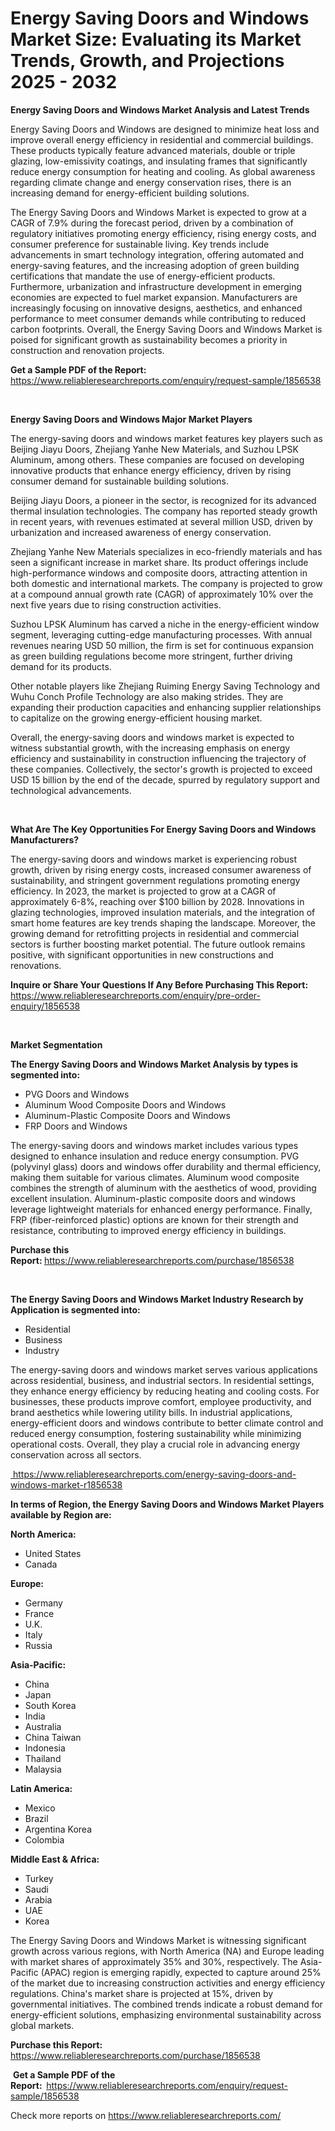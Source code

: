 <p><h1>Energy Saving Doors and Windows Market Size: Evaluating its Market Trends, Growth, and Projections 2025 - 2032</h1></p><p><strong>Energy Saving Doors and Windows Market Analysis and Latest Trends</strong></p>
<p><p>Energy Saving Doors and Windows are designed to minimize heat loss and improve overall energy efficiency in residential and commercial buildings. These products typically feature advanced materials, double or triple glazing, low-emissivity coatings, and insulating frames that significantly reduce energy consumption for heating and cooling. As global awareness regarding climate change and energy conservation rises, there is an increasing demand for energy-efficient building solutions.</p><p>The Energy Saving Doors and Windows Market is expected to grow at a CAGR of 7.9% during the forecast period, driven by a combination of regulatory initiatives promoting energy efficiency, rising energy costs, and consumer preference for sustainable living. Key trends include advancements in smart technology integration, offering automated and energy-saving features, and the increasing adoption of green building certifications that mandate the use of energy-efficient products. Furthermore, urbanization and infrastructure development in emerging economies are expected to fuel market expansion. Manufacturers are increasingly focusing on innovative designs, aesthetics, and enhanced performance to meet consumer demands while contributing to reduced carbon footprints. Overall, the Energy Saving Doors and Windows Market is poised for significant growth as sustainability becomes a priority in construction and renovation projects.</p></p>
<p><strong>Get a Sample PDF of the Report:&nbsp;</strong> <a href="https://www.reliableresearchreports.com/enquiry/request-sample/1856538?utm_campaign=3034&utm_medium=2&utm_source=Github&utm_content=ia&utm_term=04042025&utm_id=energy-saving-doors-and-windows">https://www.reliableresearchreports.com/enquiry/request-sample/1856538</a></p>
<p>&nbsp;</p>
<p><strong>Energy Saving Doors and Windows Major Market Players</strong></p>
<p><p>The energy-saving doors and windows market features key players such as Beijing Jiayu Doors, Zhejiang Yanhe New Materials, and Suzhou LPSK Aluminum, among others. These companies are focused on developing innovative products that enhance energy efficiency, driven by rising consumer demand for sustainable building solutions.</p><p>Beijing Jiayu Doors, a pioneer in the sector, is recognized for its advanced thermal insulation technologies. The company has reported steady growth in recent years, with revenues estimated at several million USD, driven by urbanization and increased awareness of energy conservation.</p><p>Zhejiang Yanhe New Materials specializes in eco-friendly materials and has seen a significant increase in market share. Its product offerings include high-performance windows and composite doors, attracting attention in both domestic and international markets. The company is projected to grow at a compound annual growth rate (CAGR) of approximately 10% over the next five years due to rising construction activities.</p><p>Suzhou LPSK Aluminum has carved a niche in the energy-efficient window segment, leveraging cutting-edge manufacturing processes. With annual revenues nearing USD 50 million, the firm is set for continuous expansion as green building regulations become more stringent, further driving demand for its products.</p><p>Other notable players like Zhejiang Ruiming Energy Saving Technology and Wuhu Conch Profile Technology are also making strides. They are expanding their production capacities and enhancing supplier relationships to capitalize on the growing energy-efficient housing market.</p><p>Overall, the energy-saving doors and windows market is expected to witness substantial growth, with the increasing emphasis on energy efficiency and sustainability in construction influencing the trajectory of these companies. Collectively, the sector's growth is projected to exceed USD 15 billion by the end of the decade, spurred by regulatory support and technological advancements.</p></p>
<p>&nbsp;</p>
<p><strong>What Are The Key Opportunities For Energy Saving Doors and Windows Manufacturers?</strong></p>
<p><p>The energy-saving doors and windows market is experiencing robust growth, driven by rising energy costs, increased consumer awareness of sustainability, and stringent government regulations promoting energy efficiency. In 2023, the market is projected to grow at a CAGR of approximately 6-8%, reaching over $100 billion by 2028. Innovations in glazing technologies, improved insulation materials, and the integration of smart home features are key trends shaping the landscape. Moreover, the growing demand for retrofitting projects in residential and commercial sectors is further boosting market potential. The future outlook remains positive, with significant opportunities in new constructions and renovations.</p></p>
<p><strong>Inquire or Share Your Questions If Any Before Purchasing This Report:</strong> <a href="https://www.reliableresearchreports.com/enquiry/pre-order-enquiry/1856538?utm_campaign=3034&utm_medium=2&utm_source=Github&utm_content=ia&utm_term=04042025&utm_id=energy-saving-doors-and-windows">https://www.reliableresearchreports.com/enquiry/pre-order-enquiry/1856538</a></p>
<p>&nbsp;</p>
<p><strong>Market Segmentation</strong></p>
<p><strong>The Energy Saving Doors and Windows Market Analysis by types is segmented into:</strong></p>
<p><ul><li>PVG Doors and Windows</li><li>Aluminum Wood Composite Doors and Windows</li><li>Aluminum-Plastic Composite Doors and Windows</li><li>FRP Doors and Windows</li></ul></p>
<p><p>The energy-saving doors and windows market includes various types designed to enhance insulation and reduce energy consumption. PVG (polyvinyl glass) doors and windows offer durability and thermal efficiency, making them suitable for various climates. Aluminum wood composite combines the strength of aluminum with the aesthetics of wood, providing excellent insulation. Aluminum-plastic composite doors and windows leverage lightweight materials for enhanced energy performance. Finally, FRP (fiber-reinforced plastic) options are known for their strength and resistance, contributing to improved energy efficiency in buildings.</p></p>
<p><strong>Purchase this Report:&nbsp;</strong><a href="https://www.reliableresearchreports.com/purchase/1856538?utm_campaign=3034&utm_medium=2&utm_source=Github&utm_content=ia&utm_term=04042025&utm_id=energy-saving-doors-and-windows">https://www.reliableresearchreports.com/purchase/1856538</a></p>
<p>&nbsp;</p>
<p><strong>The Energy Saving Doors and Windows Market Industry Research by Application is segmented into:</strong></p>
<p><ul><li>Residential</li><li>Business</li><li>Industry</li></ul></p>
<p><p>The energy-saving doors and windows market serves various applications across residential, business, and industrial sectors. In residential settings, they enhance energy efficiency by reducing heating and cooling costs. For businesses, these products improve comfort, employee productivity, and brand aesthetics while lowering utility bills. In industrial applications, energy-efficient doors and windows contribute to better climate control and reduced energy consumption, fostering sustainability while minimizing operational costs. Overall, they play a crucial role in advancing energy conservation across all sectors.</p></p>
<p><a href="https://www.reliableresearchreports.com/energy-saving-doors-and-windows-market-r1856538?utm_campaign=3034&utm_medium=2&utm_source=Github&utm_content=ia&utm_term=04042025&utm_id=energy-saving-doors-and-windows">&nbsp;https://www.reliableresearchreports.com/energy-saving-doors-and-windows-market-r1856538</a></p>
<p><strong>In terms of Region, the Energy Saving Doors and Windows Market Players available by Region are:</strong></p>
<p>
    <p> <strong> North America: </strong>
        <ul>
            <li>United States</li>
            <li>Canada</li>
        </ul>
        </p> 
    <p> <strong> Europe: </strong>
        <ul>
            <li>Germany</li>
            <li>France</li>
            <li>U.K.</li>
            <li>Italy</li>
            <li>Russia</li>
        </ul>
        </p> 
    <p> <strong> Asia-Pacific: </strong>
        <ul>
            <li>China</li>
            <li>Japan</li>
            <li>South Korea</li>
            <li>India</li>
            <li>Australia</li>
            <li>China Taiwan</li>
            <li>Indonesia</li>
            <li>Thailand</li>
            <li>Malaysia</li>
        </ul>
        </p> 
    <p> <strong> Latin America: </strong>
        <ul>
            <li>Mexico</li>
            <li>Brazil</li>
            <li>Argentina Korea</li>
            <li>Colombia</li>
        </ul>
        </p> 
    <p> <strong> Middle East & Africa: </strong>
        <ul>
            <li>Turkey</li>
            <li>Saudi</li>
            <li>Arabia</li>
            <li>UAE</li>
            <li>Korea</li>
        </ul>
    </p>
    </p>
<p><p>The Energy Saving Doors and Windows Market is witnessing significant growth across various regions, with North America (NA) and Europe leading with market shares of approximately 35% and 30%, respectively. The Asia-Pacific (APAC) region is emerging rapidly, expected to capture around 25% of the market due to increasing construction activities and energy efficiency regulations. China's market share is projected at 15%, driven by governmental initiatives. The combined trends indicate a robust demand for energy-efficient solutions, emphasizing environmental sustainability across global markets.</p></p>
<p><strong>Purchase this Report: </strong><a href="https://www.reliableresearchreports.com/purchase/1856538?utm_campaign=3034&utm_medium=2&utm_source=Github&utm_content=ia&utm_term=04042025&utm_id=energy-saving-doors-and-windows">https://www.reliableresearchreports.com/purchase/1856538</a></p>
<p>&nbsp;<strong>Get a Sample PDF of the Report:&nbsp;&nbsp;</strong><a href="https://www.reliableresearchreports.com/enquiry/request-sample/1856538?utm_campaign=3034&utm_medium=2&utm_source=Github&utm_content=ia&utm_term=04042025&utm_id=energy-saving-doors-and-windows">https://www.reliableresearchreports.com/enquiry/request-sample/1856538</a></p>
<p><strong></strong></p>
<p>Check more reports on <a href="https://www.reliableresearchreports.com/?utm_campaign=3034&utm_medium=2&utm_source=Github&utm_content=ia&utm_term=04042025&utm_id=energy-saving-doors-and-windows">https://www.reliableresearchreports.com/</a></p>